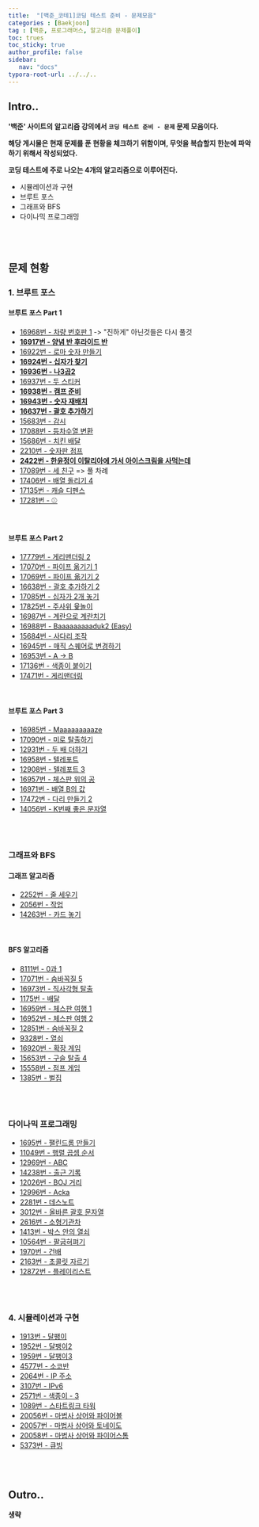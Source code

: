 ```yaml
---
title:  "[백준_코테1]코딩 테스트 준비 - 문제모음"
categories : [Baekjoon]
tag : [백준, 프로그래머스, 알고리즘 문제풀이]
toc: trues
toc_sticky: true
author_profile: false
sidebar:
   nav: "docs"
typora-root-url: ../../..
---
```




## Intro..

**'백준' 사이트의 알고리즘 강의에서 `코딩 테스트 준비 - 문제`  문제 모음이다.**

**해당 게시물은 현재 문제를 푼 현황을 체크하기 위함이며, 무엇을 복습할지 한눈에 파악하기 위해서 작성되었다.**

**코딩 테스트에 주로 나오는 4개의 알고리즘으로 이루어진다.**

* 시뮬레이션과 구현
* 브루트 포스
* 그래프와 BFS
* 다이나믹 프로그래밍

<br><br>

## 문제 현황

### 1. 브루트 포스

#### 브루트 포스 Part 1

- [16968번 - 차량 번호판 1]() -> "진하게" 아닌것들은 다시 풀것
- **[16917번 - 양념 반 후라이드 반](https://bh946.github.io/baekjoontest/(java)%EC%96%91%EB%85%90-%EB%B0%98-%ED%9B%84%EB%9D%BC%EC%9D%B4%EB%93%9C-%EB%B0%98-%EB%B0%B1%EC%A4%8016917/)**
- [16922번 - 로마 숫자 만들기](https://bh946.github.io/baekjoontest/(java)%EB%A1%9C%EB%A7%88-%EC%88%AB%EC%9E%90-%EB%A7%8C%EB%93%A4%EA%B8%B0-%EB%B0%B1%EC%A4%8016922/)
- **[16924번 - 십자가 찾기](https://bh946.github.io/baekjoontest/(java)%EC%8B%AD%EC%9E%90%EA%B0%80-%EC%B0%BE%EA%B8%B0-%EB%B0%B1%EC%A4%8016924/)**
- **[16936번 - 나3곱2](https://bh946.github.io/baekjoontest/(java)%EB%82%983%EA%B3%B12-%EB%B0%B1%EC%A4%8016936/)** 
- [16937번 - 두 스티커](https://www.acmicpc.net/problem/16937)
- **[16938번 - 캠프 준비](https://bh946.github.io/baekjoontest/(java)%EC%BA%A0%ED%94%84-%EC%A4%80%EB%B9%84-%EB%B0%B1%EC%A4%8016938/)**
- **[16943번 - 숫자 재배치](https://bh946.github.io/baekjoontest/(java)%EC%88%AB%EC%9E%90-%EC%9E%AC%EB%B0%B0%EC%B9%98-%EB%B0%B1%EC%A4%8016943/)**
- **[16637번 - 괄호 추가하기](https://bh946.github.io/baekjoontest/(java)%EA%B4%84%ED%98%B8-%EC%B6%94%EA%B0%80%ED%95%98%EA%B8%B0-%EB%B0%B1%EC%A4%8016637/)**
- [15683번 - 감시](https://www.acmicpc.net/problem/15683)
- [17088번 - 등차수열 변환](https://www.acmicpc.net/problem/17088)
- [15686번 - 치킨 배달](https://www.acmicpc.net/problem/15686) 
- [2210번 - 숫자판 점프](https://www.acmicpc.net/problem/2210)  
- **[2422번 - 한윤정이 이탈리아에 가서 아이스크림을 사먹는데](https://www.acmicpc.net/problem/2422)** 
- [17089번 - 세 친구](https://www.acmicpc.net/problem/17089) => 풀 차례
- [17406번 - 배열 돌리기 4](https://www.acmicpc.net/problem/17406)
- [17135번 - 캐슬 디펜스](https://www.acmicpc.net/problem/17135)
- [17281번 - ⚾](https://www.acmicpc.net/problem/17281)

<br>

#### 브루트 포스 Part 2

- [17779번 - 게리맨더링 2](https://www.acmicpc.net/problem/17779)
- [17070번 - 파이프 옮기기 1](https://www.acmicpc.net/problem/17070)
- [17069번 - 파이프 옮기기 2](https://www.acmicpc.net/problem/17069)
- [16638번 - 괄호 추가하기 2](https://www.acmicpc.net/problem/16638)
- [17085번 - 십자가 2개 놓기](https://www.acmicpc.net/problem/17085)
- [17825번 - 주사위 윷놀이](https://www.acmicpc.net/problem/17825)
- [16987번 - 계란으로 계란치기](https://www.acmicpc.net/problem/16987)
- [16988번 - Baaaaaaaaaduk2 (Easy)](https://www.acmicpc.net/problem/16988)
- [15684번 - 사다리 조작](https://www.acmicpc.net/problem/15684)
- [16945번 - 매직 스퀘어로 변경하기](https://www.acmicpc.net/problem/16945)
- [16953번 - A → B](https://www.acmicpc.net/problem/16953)
- [17136번 - 색종이 붙이기](https://www.acmicpc.net/problem/17136)
- [17471번 - 게리맨더링](https://www.acmicpc.net/problem/17471)

<br>

#### 브루트 포스 Part 3

- [16985번 - Maaaaaaaaaze](https://www.acmicpc.net/problem/16985)
- [17090번 - 미로 탈출하기](https://www.acmicpc.net/problem/17090)
- [12931번 - 두 배 더하기](https://www.acmicpc.net/problem/12931)
- [16958번 - 텔레포트](https://www.acmicpc.net/problem/16958)
- [12908번 - 텔레포트 3](https://www.acmicpc.net/problem/12908)
- [16957번 - 체스판 위의 공](https://www.acmicpc.net/problem/16957)
- [16971번 - 배열 B의 값](https://www.acmicpc.net/problem/16971)
- [17472번 - 다리 만들기 2](https://www.acmicpc.net/problem/17472)
- [14056번 - K번째 좋은 문자열](https://www.acmicpc.net/problem/14056)

<br><br>

### 그래프와 BFS

#### 그래프 알고리즘

- [2252번 - 줄 세우기](https://www.acmicpc.net/problem/2252)
- [2056번 - 작업](https://www.acmicpc.net/problem/2056)
- [14263번 - 카드 놓기](https://www.acmicpc.net/problem/14263)

<br>

#### BFS 알고리즘

- [8111번 - 0과 1](https://www.acmicpc.net/problem/8111)
- [17071번 - 숨바꼭질 5](https://www.acmicpc.net/problem/17071)
- [16973번 - 직사각형 탈출](https://www.acmicpc.net/problem/16973)
- [1175번 - 배달](https://www.acmicpc.net/problem/1175)
- [16959번 - 체스판 여행 1](https://www.acmicpc.net/problem/16959)
- [16952번 - 체스판 여행 2](https://www.acmicpc.net/problem/16952)
- [12851번 - 숨바꼭질 2](https://www.acmicpc.net/problem/12851)
- [9328번 - 열쇠](https://www.acmicpc.net/problem/9328)
- [16920번 - 확장 게임](https://www.acmicpc.net/problem/16920)
- [15653번 - 구슬 탈출 4](https://www.acmicpc.net/problem/15653)
- [15558번 - 점프 게임](https://www.acmicpc.net/problem/15558)
- [1385번 - 벌집](https://www.acmicpc.net/problem/1385)

<br><br>

### 다이나믹 프로그래밍

- [1695번 - 팰린드롬 만들기](https://www.acmicpc.net/problem/1695)
- [11049번 - 행렬 곱셈 순서](https://www.acmicpc.net/problem/11049)
- [12969번 - ABC](https://www.acmicpc.net/problem/12969)
- [14238번 - 출근 기록](https://www.acmicpc.net/problem/14238)
- [12026번 - BOJ 거리](https://www.acmicpc.net/problem/12026)
- [12996번 - Acka](https://www.acmicpc.net/problem/12996)
- [2281번 - 데스노트](https://www.acmicpc.net/problem/2281)
- [3012번 - 올바른 괄호 문자열](https://www.acmicpc.net/problem/3012)
- [2616번 - 소형기관차](https://www.acmicpc.net/problem/2616)
- [1413번 - 박스 안의 열쇠](https://www.acmicpc.net/problem/1413)
- [10564번 - 팔굽혀펴기](https://www.acmicpc.net/problem/10564)
- [1970번 - 건배](https://www.acmicpc.net/problem/1970)
- [2163번 - 초콜릿 자르기](https://www.acmicpc.net/problem/2163)
- [12872번 - 플레이리스트](https://www.acmicpc.net/problem/12872)

<br><br>

### 4. 시뮬레이션과 구현

- [1913번 - 달팽이](https://www.acmicpc.net/problem/1913)
- [1952번 - 달팽이2](https://www.acmicpc.net/problem/1952)
- [1959번 - 달팽이3](https://www.acmicpc.net/problem/1959)
- [4577번 - 소코반](https://www.acmicpc.net/problem/4577)
- [2064번 - IP 주소](https://www.acmicpc.net/problem/2064)
- [3107번 - IPv6](https://www.acmicpc.net/problem/3107)
- [2571번 - 색종이 - 3](https://www.acmicpc.net/problem/2571)
- [1089번 - 스타트링크 타워](https://www.acmicpc.net/problem/1089)
- [20056번 - 마법사 상어와 파이어볼](https://www.acmicpc.net/problem/20056)
- [20057번 - 마법사 상어와 토네이도](https://www.acmicpc.net/problem/20057)
- [20058번 - 마법사 상어와 파이어스톰](https://www.acmicpc.net/problem/20058)
- [5373번 - 큐빙](https://www.acmicpc.net/problem/5373)

<br><br>

## Outro..

**생략**

